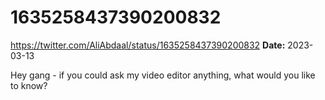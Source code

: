 # 1635258437390200832
https://twitter.com/AliAbdaal/status/1635258437390200832
**Date:** 2023-03-13

Hey gang - if you could ask my video editor anything, what would you like to know?
